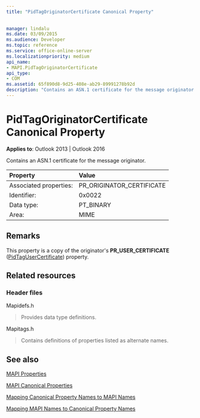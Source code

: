 ```yaml
---
title: "PidTagOriginatorCertificate Canonical Property"
 
 
manager: lindalu
ms.date: 03/09/2015
ms.audience: Developer
ms.topic: reference
ms.service: office-online-server
ms.localizationpriority: medium
api_name:
- MAPI.PidTagOriginatorCertificate
api_type:
- COM
ms.assetid: 65f890d8-9d25-408e-ab29-89991278b92d
description: "Contains an ASN.1 certificate for the message originator for Outlook 2013 and Outlook 2016."
---
```


# PidTagOriginatorCertificate Canonical Property

  
  
**Applies to**: Outlook 2013 | Outlook 2016 
  
Contains an ASN.1 certificate for the message originator.
  
|Property |Value |
|:-----|:-----|
|Associated properties:  <br/> |PR_ORIGINATOR_CERTIFICATE  <br/> |
|Identifier:  <br/> |0x0022  <br/> |
|Data type:  <br/> |PT_BINARY  <br/> |
|Area:  <br/> |MIME  <br/> |
   
## Remarks

This property is a copy of the originator's **PR_USER_CERTIFICATE** ([PidTagUserCertificate](pidtagusercertificate-canonical-property.md)) property.
  
## Related resources

### Header files

Mapidefs.h
  
> Provides data type definitions.
    
Mapitags.h
  
> Contains definitions of properties listed as alternate names.
    
## See also



[MAPI Properties](mapi-properties.md)
  
[MAPI Canonical Properties](mapi-canonical-properties.md)
  
[Mapping Canonical Property Names to MAPI Names](mapping-canonical-property-names-to-mapi-names.md)
  
[Mapping MAPI Names to Canonical Property Names](mapping-mapi-names-to-canonical-property-names.md)


